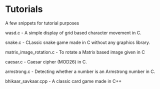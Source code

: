 # Tutorials
A few snippets for tutorial purposes

wasd.c - A simple display of grid based character movement in C.

snake.c - CLassic snake game made in C without any graphics library.

matrix_image_rotation.c - To rotate a Matrix based image given in C

caesar.c - Caesar cipher (MOD26) in C.

armstrong.c - Detecting whether a number is an Armstrong number in C.

bhikaar_savkaar.cpp - A classic card game made in C++
